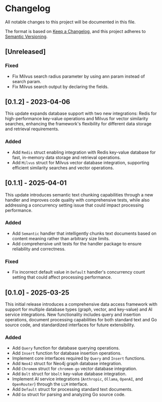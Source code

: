 # Changelog

All notable changes to this project will be documented in this file.

The format is based on [Keep a Changelog](https://keepachangelog.com/en/1.1.0/),
and this project adheres to [Semantic Versioning](https://semver.org/spec/v2.0.0.html).

## [Unreleased]

### Fixed

- Fix Milvus search radius parameter by using ann param instead of search param.
- Fix Milvus search output by declaring the fields.

## [0.1.2] - 2023-04-06

This update expands database support with two new integrations: Redis for high-performance key-value operations and Milvus for vector similarity searches, enhancing the framework's flexibility for different data storage and retrieval requirements.

### Added

- Add `Redis` struct enabling integration with Redis key-value database for fast, in-memory data storage and retrieval operations.
- Add `Milvus` struct for Milvus vector database integration, supporting efficient similarity searches and vector operations.

## [0.1.1] - 2025-04-01

This update introduces semantic text chunking capabilities through a new handler and improves code quality with comprehensive tests, while also addressing a concurrency setting issue that could impact processing performance.

### Added

- Add `Semantic` handler that intelligently chunks text documents based on content meaning rather than arbitrary size limits.
- Add comprehensive unit tests for the handler package to ensure reliability and correctness.

### Fixed

- Fix incorrect default value in `Default` handler's concurrency count setting that could affect processing performance.

## [0.1.0] - 2025-03-25

This initial release introduces a comprehensive data access framework with support for multiple database types (graph, vector, and key-value) and AI service integrations. New functionality includes query and insertion operations, document processing capabilities for both standard text and Go source code, and standardized interfaces for future extensibility.

### Added

- Add `Query` function for database querying operations.
- Add `Insert` function for database insertion operations.
- Implement core interfaces required by `Query` and `Insert` functions.
- Add `Neo4J` struct for Neo4j graph database integration.
- Add `Chromem` struct for `chromem-go` vector database integration.
- Add `Bolt` struct for `bbolt` key-value database integration.
- Implement AI service integrations (`Anthropic`, `Ollama`, `OpenAI`, and `OpenRouter`) through the `LLM` interface.
- Add `Default` struct for processing standard text documents.
- Add `Go` struct for parsing and analyzing Go source code.
